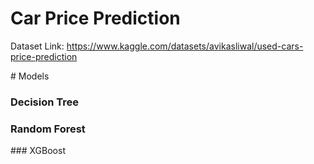 # Car Price Prediction

Dataset Link: https://www.kaggle.com/datasets/avikasliwal/used-cars-price-prediction

# Models
### Decision Tree
### Random Forest
### XGBoost
##
